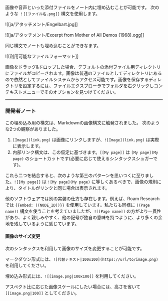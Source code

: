 画像や音声といった添付ファイルをノート内に埋め込むことが可能です。
次のような `！[[ファイル名.png]]` 構文を使用します。

![[ja/アタッチメント/Engelbart.jpg]]

![[ja/アタッチメント/Excerpt from Mother of All Demos (1968).ogg]]

同じ構文でノートも埋め込むことができなます。

![[利用可能なファイルフォーマット]]

画像をドラッグ&ドロップした場合、デフォルトの添付ファイル用ディレクトリにファイルがコピーされます。画像は普通のファイルとしてディレクトリにあるので依然としてファイルシステムからアクセス可能です。画像を保存するディレクトリを設定するには、ファイルエクスプローラでフォルダを右クリックしコンテキストメニューでそのオプションを見つけてください。

---

### 開発者ノート

この埋め込み用の構文は、Markdownの画像構文に触発されました。 次のような2つの観察がありました。

1. `[Image](link.png)` は画像にリンクしますが、`![Image](link.png)` は実際に表示します。
2. 内部リンク構文は、この仮定に基づきます。`[[My page]]` は `[My page](My page)` のショートカットです(必要に応じて使えるシンタックスシュガーです)。

これら二つを結合すると、次のような第三のパターンを思いつくに至りました。`![[My page]]` は `![My page](My page)` に等しくあるべきで、画像の規則により、タイトルがリンクと同じ場合は表示されます。

他のソフトウェアでは別の実装の仕方も存在します。例えば、Roam Researchでは `{{embed: ((NODE_ID))}}` を使用しています。私たちも同様に `((Page name))` 構文を使うことを考えていましたが、`![[Page name]]` の方がより一貫性があり、よく親しみやすく、他の記号が独自の意味を持つように、より多くの余地を残しているように感じています。

#### 画像のサイズ変更
次のシンタックスを利用して画像のサイズを変更することが可能です。

マークダウン形式には、`![代替テキスト|100x100](https://url/to/image.png)` を利用してください。

埋め込み形式には、`![[image.png|100x100]]` を利用してください。

アスペクト比に応じた画像スケールにしたい場合には、高さを省いて `[[image.png|100]]` としてください。

